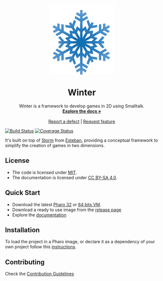 <p align="center"><img src="assets/logos/winter.png">
 <h1 align="center">Winter</h1>
  <p align="center">
    Winter is a framework to develop games in 2D using Smalltalk.
    <br>
    <a href="docs/"><strong>Explore the docs »</strong></a>
    <br>
    <br>
    <a href="https://github.com/ba-st/Winter/issues/new?labels=Type%3A+Defect">Report a defect</a>
    |
    <a href="https://github.com/ba-st/Winter/issues/new?labels=Type%3A+Feature">Request feature</a>
  </p>
</p>

[![Build Status](https://travis-ci.org/ba-st/Winter.svg?branch=release-candidate)](https://travis-ci.org/ba-st/Winter) [![Coverage Status](https://coveralls.io/repos/github/ba-st/Winter/badge.svg?branch=release-candidate)](https://coveralls.io/github/ba-st/Winter?branch=release-candidate)

It's built on top of [Storm][] from [Esteban][], providing a conceptual framework to simplify the creation of games in two dimensions.

## License
- The code is licensed under [MIT](LICENSE).
- The documentation is licensed under [CC BY-SA 4.0](http://creativecommons.org/licenses/by-sa/4.0/).

## Quick Start

- Download the latest [Pharo 32](https://get.pharo.org/) or [64 bits VM](https://get.pharo.org/64/).
- Download a ready to use image from the [release page](https://github.com/ba-st/Winter/releases/latest)
- Explore the [documentation](docs/)

## Installation

To load the project in a Pharo image, or declare it as a dependency of your own project follow this [instructions](docs/Installation.md).

## Contributing

Check the [Contribution Guidelines](CONTRIBUTING.md)


[esteban]: https://github.com/estebanlm
[storm]: https://github.com/cdlm/pharo-storm
[chipmunk2d physics engine]:https://chipmunk-physics.net/
